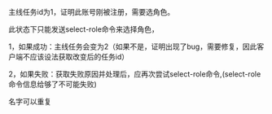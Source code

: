 主线任务id为1，证明此账号刚被注册，需要选角色。

此状态下只能发送select-role命令来选择角色，

1，如果成功：主线任务会变为2（如果不是，证明出现了bug，需要修复，因此客户端不应该设法获取改变后的任务id）

2，如果失败：获取失败原因并处理后，应再次尝试select-role命令,(select-role命令信息给够了不可能失败)

名字可以重复
